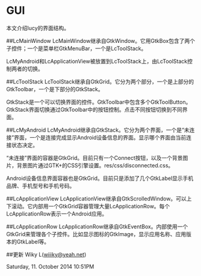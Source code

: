 GUI
===
本文介绍lucy的界面结构。

##LcMainWindow
LcMainWindow继承自GtkWindow。它用GtkBox包含了两个子控件；一个是菜单栏GtkMenuBar，一个是LcToolStack。

LcMyAndroid和LcApplicationView被放置到LcToolStack上，由LcToolStack控制两者的切换。

##LcToolStack
LcToolStack继承自GtkGrid。它分为两个部分，一个是上部分的GtkToolbar，一个是下部分的GtkStack。

GtkStack是一个可以切换界面的控件。GtkToolbar中包含多个GtkToolButton。GtkStack界面切换通过GtkToolbar中的按钮控制。点击不同按钮切换到不同界面。

##LcMyAndroid
LcMyAndroid继承自GtkStack。它分为两个界面，一个是“未连接”界面，一个是连接完成显示Android设备信息的界面。显示哪个界面由当前连接状态决定。

“未连接”界面的容器是GtkGrid。目前只有一个Connect按钮，以及一个背景图片，背景图片通过GTK+的CSS引擎设置。res/css/disconnected.css。

Android设备信息界面容器也是GtkGrid。目前只是添加了几个GtkLabel显示手机品牌、手机型号和手机号码。

##LcApplicationView
LcApplicationView继承自GtkScrolledWindow。可以上下滚动。它内部用一个GtkGrid容器管理大量LcApplicationRow。每个LcApplicationRow表示一个Android应用。

##LcApplicationRow
LcApplicationRow继承自GtkEventBox。内部使用一个GtkGrid来管理各个子控件。比如显示图标的GtkImage，显示应用名称、应用版本的GtkLabel等。


##更新
Wiky L(wiiiky@yeah.net)

Saturday, 11. October 2014 10:51PM 
